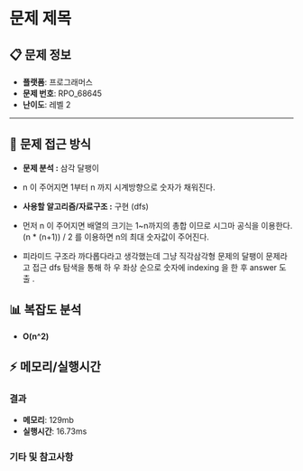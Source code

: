 
# 문제 제목

## 📋 문제 정보
- **플랫폼**: 프로그래머스
- **문제 번호**: RPO_68645
- **난이도**: 레벨 2

---

## 🎯 문제 접근 방식

- **문제 분석 :**
삼각 달팽이

- n 이 주어지면 1부터 n 까지 시계방향으로 숫자가 채워진다.


- **사용할 알고리즘/자료구조 :**
구현 (dfs)

- 먼저 n 이 주어지면 배열의 크기는 1~n까지의 총합 이므로 시그마 공식을 이용한다. (n * (n+1)) / 2 를 이용하면 n의 최대 숫자값이 주어진다.

- 피라미드 구조라 까다롭다라고 생각했는데 그냥 직각삼각형 문제의 달팽이 문제라고 접근 dfs 탐색을 통해 하 우 좌상 순으로 숫자에 indexing 을 한 후 answer 도출
.





## 📊 복잡도 분석

- **O(n^2)**

## ⚡ 메모리/실행시간

### 결과
- **메모리**: 129mb
- **실행시간**: 16.73ms

### 기타 및 참고사항